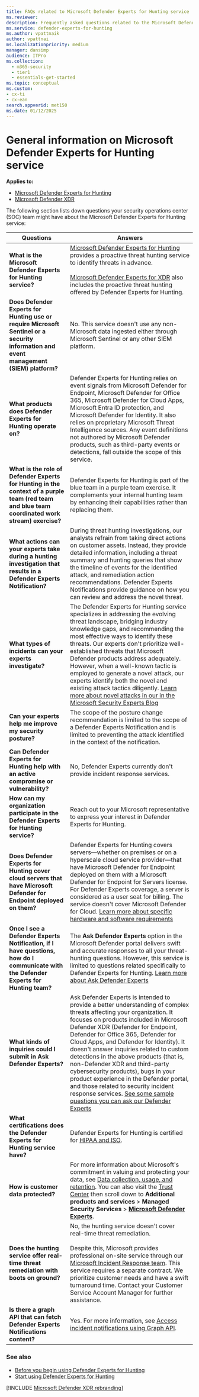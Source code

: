 ```yaml
---
title: FAQs related to Microsoft Defender Experts for Hunting service
ms.reviewer:
description: Frequently asked questions related to the Microsoft Defender Experts for hunting service
ms.service: defender-experts-for-hunting
ms.author: vpattnaik
author: vpattnai
ms.localizationpriority: medium
manager: dansimp
audience: ITPro
ms.collection:
  - m365-security
  - tier1
  - essentials-get-started
ms.topic: conceptual
ms.custom: 
- cx-ti
- cx-ean
search.appverid: met150
ms.date: 01/12/2025
---
```


# General information on Microsoft Defender Experts for Hunting service

**Applies to:**

- [Microsoft Defender Experts for Hunting](defender-experts-for-hunting.md)
- [Microsoft Defender XDR](microsoft-365-defender.md)

The following section lists down questions your security operations center (SOC) team might have about the Microsoft Defender Experts for Hunting service:

| Questions | Answers |
|---------|---------|
| **What is the Microsoft Defender Experts for Hunting service?** | [Microsoft Defender Experts for Hunting](defender-experts-for-hunting.md) provides a proactive threat hunting service to identify threats in advance. <br><br>[Microsoft Defender Experts for XDR](dex-xdr-overview.md) also includes the proactive threat hunting offered by Defender Experts for Hunting.|
|**Does Defender Experts for Hunting use or require Microsoft Sentinel or a security information and event management (SIEM) platform?**| No. This service doesn't use any non-Microsoft data ingested either through Microsoft Sentinel or any other SIEM platform.|
|**What products does Defender Experts for Hunting operate on?**| Defender Experts for Hunting relies on event signals from Microsoft Defender for Endpoint, Microsoft Defender for Office 365, Microsoft Defender for Cloud Apps, Microsoft Entra ID protection, and Microsoft Defender for Identity. It also relies on proprietary Microsoft Threat Intelligence sources. Any event definitions not authored by Microsoft Defender products, such as third-party events or detections, fall outside the scope of this service.|
|**What is the role of Defender Experts for Hunting in the context of a purple team (red team and blue team coordinated work stream) exercise?**| Defender Experts for Hunting is part of the blue team in a purple team exercise. It complements your internal hunting team by enhancing their capabilities rather than replacing them.|
|**What actions can your experts take during a hunting investigation that results in a Defender Experts Notification?**| During threat hunting investigations, our analysts refrain from taking direct actions on customer assets. Instead, they provide detailed information, including a threat summary and hunting queries that show the timeline of events for the identified attack, and remediation action recommendations. Defender Experts Notifications provide guidance on how you can review and address the novel threat.|
|**What types of incidents can your experts investigate?**| The Defender Experts for Hunting service specializes in addressing the evolving threat landscape, bridging industry knowledge gaps, and recommending the most effective ways to identify these threats. Our experts don't prioritize well-established threats that Microsoft Defender products address adequately. However, when a well-known tactic is employed to generate a novel attack, our experts identify both the novel and existing attack tactics diligently. [Learn more about novel attacks in our in the Microsoft Security Experts Blog](https://techcommunity.microsoft.com/tag/Defender%20Experts%20for%20Hunting?nodeId=board%3AMicrosoftSecurityExperts)|
|**Can your experts help me improve my security posture?**| The scope of the posture change recommendation is limited to the scope of a Defender Experts Notification and is limited to preventing the attack identified in the context of the notification.|
|**Can Defender Experts for Hunting help with an active compromise or vulnerability?**| No, Defender Experts currently don't provide incident response services.|
|**How can my organization participate in the Defender Experts for Hunting service?**| Reach out to your Microsoft representative to express your interest in Defender Experts for Hunting.|
|**Does Defender Experts for Hunting cover cloud servers that have Microsoft Defender for Endpoint deployed on them?**| Defender Experts for Hunting covers servers—whether on premises or on a hyperscale cloud service provider—that have Microsoft Defender for Endpoint deployed on them with a Microsoft Defender for Endpoint for Servers license. For Defender Experts coverage, a server is considered as a user seat for billing. The service doesn't cover Microsoft Defender for Cloud. [Learn more about specific hardware and software requirements](/defender-endpoint/minimum-requirements)|
|**Once I see a Defender Experts Notification, if I have questions, how do I communicate with the Defender Experts for Hunting team?**| The **Ask Defender Experts** option in the Microsoft Defender portal delivers swift and accurate responses to all your threat-hunting questions. However, this service is limited to questions related specifically to Defender Experts for Hunting. [Learn more about Ask Defender Experts](experts-on-demand.md)|
|**What kinds of inquiries could I submit in Ask Defender Experts?**| Ask Defender Experts is intended to provide a better understanding of complex threats affecting your organization. It focuses on products included in Microsoft Defender XDR (Defender for Endpoint, Defender for Office 365, Defender for Cloud Apps, and Defender for Identity). It doesn't answer inquiries related to custom detections in the above products (that is, non-Defender XDR and third-party cybersecurity products), bugs in your product experience in the Defender portal, and those related to security incident response services. [See some sample questions you can ask our Defender Experts](experts-on-demand.md#sample-questions-you-can-ask-from-defender-experts)|
|**What certifications does the Defender Experts for Hunting service have?**| Defender Experts for Hunting is certified for [HIPAA and ISO](/compliance/regulatory/offering-hipaa-hitech).|
|**How is customer data protected?**| For more information about Microsoft's commitment in valuing and protecting your data, see [Data collection, usage, and retention](before-you-begin-defender-experts.md#data-collection-usage-and-retention). You can also visit the [Trust Center](https://www.microsoft.com/en-us/trust-center/product-overview) then scroll down to **Additional products and services** > **Managed Security Services** > [**Microsoft Defender Experts**](https://aka.ms/trustcenter-defenderexperts).|
|**Does the hunting service offer real-time threat remediation with boots on ground?**| No, the hunting service doesn't cover real-time threat remediation.<br><br>Despite this, Microsoft provides professional on-site service through our [Microsoft Incident Response team](https://www.microsoft.com/en-us/security/business/microsoft-incident-response?msockid=2c408e0b54cc68301f9a9b55554869f3). This service requires a separate contract. We prioritize customer needs and have a swift turnaround time. Contact your Customer Service Account Manager for further assistance.|
|**Is there a graph API that can fetch Defender Experts Notifications content?**| Yes. For more information, see [Access incident notifications using Graph API](access-den-graph-api.md).|

### See also
- [Before you begin using Defender Experts for Hunting](before-you-begin-defender-experts.md)
- [Start using Defender Experts for Hunting](onboarding-defender-experts-for-hunting.md)

[!INCLUDE [Microsoft Defender XDR rebranding](../includes/defender-m3d-techcommunity.md)]